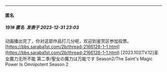 
*****

####   匿名
##### 191#        匿名   发表于 2023-12-31 23:03

动画播出完了，你对这部作品打几分呢，欢迎到鉴赏区参加投票。
[https://bbs.saraba1st.com/2b/thread-2166128-1-1.html](https://bbs.saraba1st.com/2b/thread-2166128-1-1.html)
[2023.10][TV.12]圣女魔力无所不能 第二季/聖女の魔力は万能です Season2/The Saint's Magic Power Is Omnipotent Season 2


